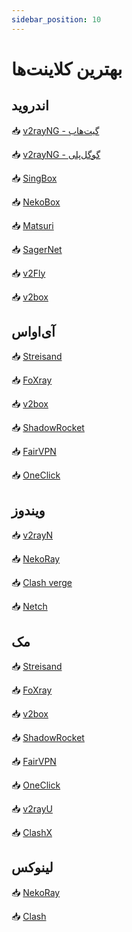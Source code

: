 ```yaml
---
sidebar_position: 10
---
```


# بهترین کلاینت‌ها


## اندروید

📥 [v2rayNG - گیت‌هاب](https://github.com/2dust/v2rayNG/releases)

📥 [v2rayNG - گوگل‌پلی](https://play.google.com/store/apps/details?id=com.v2ray.ang)

📥 [SingBox](https://play.google.com/store/apps/details?id=io.nekohasekai.sfa)

📥 [NekoBox](https://github.com/MatsuriDayo/NekoBoxForAndroid/releases)

📥 [Matsuri](https://github.com/MatsuriDayo/Matsuri/releases)

📥 [SagerNet](https://github.com/SagerNet/SagerNet/releases)

📥 [v2Fly](https://github.com/2dust/v2flyNG/releases)

📥 [v2box](https://play.google.com/store/apps/details?id=dev.hexasoftware.v2box)


## آی‌او‌اس

📥 [Streisand](https://apps.apple.com/app/id6450534064)

📥 [FoXray](https://apps.apple.com/us/app/foxray/id6448898396)

📥 [v2box](https://apps.apple.com/us/app/v2box-v2ray-client/id6446814690)

📥 [ShadowRocket](https://apps.apple.com/us/app/shadowrocket/id932747118)

📥 [FairVPN](https://apps.apple.com/us/app/fair-vpn/id1533873488?platform=iphone)

📥 [OneClick](https://apps.apple.com/us/app/oneclick-safe-easy-fast/id1545555197)


## ویندوز

📥 [v2rayN](https://github.com/2dust/v2rayN/releases)

📥 [NekoRay](https://github.com/MatsuriDayo/nekoray/releases)

📥 [Clash verge](https://github.com/zzzgydi/clash-verge/releases)

📥 [Netch](https://github.com/netchx/netch/releases)

## مک

📥 [Streisand](https://apps.apple.com/app/id6450534064)

📥 [FoXray](https://apps.apple.com/us/app/foxray/id6448898396)

📥 [v2box](https://apps.apple.com/us/app/v2box-v2ray-client/id6446814690)

📥 [ShadowRocket](https://apps.apple.com/us/app/shadowrocket/id932747118)

📥 [FairVPN](https://apps.apple.com/us/app/fair-vpn/id1533873488?platform=iphone)

📥 [OneClick](https://apps.apple.com/us/app/oneclick-safe-easy-fast/id1545555197)

📥 [v2rayU](https://github.com/yanue/V2rayU/releases)

📥 [ClashX](https://github.com/yichengchen/clashX/releases )


## لینوکس

📥 [NekoRay](https://github.com/MatsuriDayo/nekoray/releases)

📥 [Clash](https://github.com/Dreamacro/clash/releases)
